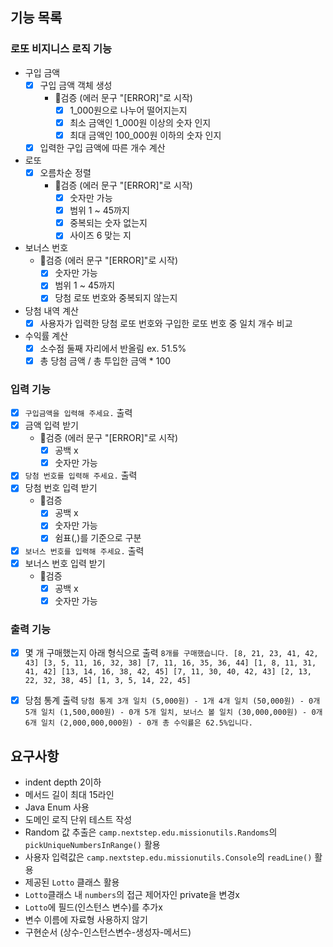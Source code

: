 ## 기능 목록

### 로또 비지니스 로직 기능

- 구입 금액
    - [x] 구입 금액 객체 생성
        - 🚨검증 (에러 문구 "[ERROR]"로 시작)
            - [x] 1_000원으로 나누어 떨어지는지
            - [x] 최소 금액인 1_000원 이상의 숫자 인지
            - [x] 최대 금액인 100_000원 이하의 숫자 인지
    - [x] 입력한 구입 금액에 따른 개수 계산

- 로또
    - [x] 오름차순 정렬
        - 🚨검증 (에러 문구 "[ERROR]"로 시작)
            - [x] 숫자만 가능
            - [x] 범위 1 ~ 45까지
            - [x] 중복되는 숫자 없는지
            - [x] 사이즈 6 맞는 지

- 보너스 번호
    - 🚨검증 (에러 문구 "[ERROR]"로 시작)
        - [x] 숫자만 가능
        - [x] 범위 1 ~ 45까지
        - [x] 당첨 로또 번호와 중복되지 않는지
- 당첨 내역 계산
    - [x] 사용자가 입력한 당첨 로또 번호와 구입한 로또 번호 중 일치 개수 비교

- 수익률 계산
    - [x] 소수점 둘째 자리에서 반올림 ex. 51.5%
    - [x] 총 당첨 금액 / 총 투입한 금액 * 100

### 입력 기능

- [x] `구입금액을 입력해 주세요.` 출력
- [x] 금액 입력 받기
    - 🚨검증 (에러 문구 "[ERROR]"로 시작)
        - [x] 공백 x
        - [x] 숫자만 가능

- [x] `당첨 번호를 입력해 주세요.` 출력
- [x] 당첨 번호 입력 받기
    - 🚨검증
        - [x] 공백 x
        - [x] 숫자만 가능
        - [x] 쉼표(,)를 기준으로 구분

- [x] `보너스 번호를 입력해 주세요.` 출력
- [x] 보너스 번호 입력 받기
    - 🚨검증
        - [x] 공백 x
        - [x] 숫자만 가능

### 출력 기능

- [x] 몇 개 구매했는지 아래 형식으로 출력
  `8개를 구매했습니다.
  [8, 21, 23, 41, 42, 43]
  [3, 5, 11, 16, 32, 38]
  [7, 11, 16, 35, 36, 44]
  [1, 8, 11, 31, 41, 42]
  [13, 14, 16, 38, 42, 45]
  [7, 11, 30, 40, 42, 43]
  [2, 13, 22, 32, 38, 45]
  [1, 3, 5, 14, 22, 45]`

- [x] 당첨 통계 출력
  `당첨 통계
  3개 일치 (5,000원) - 1개
  4개 일치 (50,000원) - 0개
  5개 일치 (1,500,000원) - 0개
  5개 일치, 보너스 볼 일치 (30,000,000원) - 0개
  6개 일치 (2,000,000,000원) - 0개
  총 수익률은 62.5%입니다.`

## 요구사항

- indent depth 2이하
- 메서드 길이 최대 15라인
- Java Enum 사용
- 도메인 로직 단위 테스트 작성
- Random 값 추출은 `camp.nextstep.edu.missionutils.Randoms`의 `pickUniqueNumbersInRange()` 활용
- 사용자 입력값은 `camp.nextstep.edu.missionutils.Console`의 `readLine()` 활용
- 제공된 `Lotto` 클래스 활용
- `Lotto`클래스 내 `numbers`의 접근 제어자인 private을 변경x
- `Lotto`에 필드(인스턴스 변수)를 추가x
- 변수 이름에 자료형 사용하지 않기
- 구현순서 (상수-인스턴스변수-생성자-메서드)